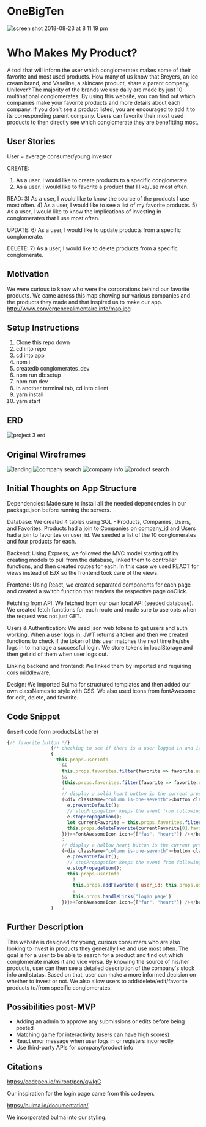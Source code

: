 # OneBigTen

![screen shot 2018-08-23 at 8 11 19 pm](https://media.git.generalassemb.ly/user/14932/files/49110598-a712-11e8-89d3-60b1c5f4fbd2)

# Who Makes My Product?
A tool that will inform the user which conglomerates makes some of their favorite and most used products. How many of us know that Breyers, an ice cream brand, and Vaseline, a skincare product, share a parent company, Unilever? The majority of the brands we use daily are made by just 10 multinational conglomerates. By using this website, you can find out which companies make your favorite products and more details about each company. If you don’t see a product listed, you are encouraged to add it to its corresponding parent company. Users can favorite their most used products to then directly see which conglomerate  they are benefitting most. 

## User Stories
User = average consumer/young investor

CREATE:
1)	As a user, I would like to create products to a specific conglomerate. 
2)  As a user, I would like to favorite a product that I like/use most often. 

READ:
3)	As a user, I would like to know the source of the products I use most often.
4)  As a user, I would like to see a list of my favorite products.
5)	As a user, I would like to know the implications of investing in conglomerates that I use most often.

UPDATE:
6)	As a user, I would like to update products from a specific conglomerate. 

DELETE:
7)	As a user, I would like to delete products from a specific conglomerate. 

## Motivation
We were curious to know who were the corporations behind our favorite products. We came across this map showing our various companies and the products they made and that inspired us to make our app. http://www.convergencealimentaire.info/map.jpg

## Setup Instructions
1) Clone this repo down
2) cd into repo
3) cd into app
4) npm i
5) createdb conglomerates_dev
6) npm run db:setup
7) npm run dev
8) in another terminal tab, cd into client
9) yarn install
10) yarn start

## ERD
![project 3 erd](https://media.git.generalassemb.ly/user/14932/files/f4c24042-a3d3-11e8-93ef-e1e98ab7535c)

## Original Wireframes
![landing](https://media.git.generalassemb.ly/user/14932/files/0e43ab78-a3d4-11e8-99d5-0f6e62e2a39e)
![company search](https://media.git.generalassemb.ly/user/14932/files/12004df2-a3d4-11e8-9f37-a8ed19c8fad7)
![company info](https://media.git.generalassemb.ly/user/14932/files/13c5a70e-a3d4-11e8-9434-cc9c25a92553)
![product search](https://media.git.generalassemb.ly/user/14932/files/1006adb6-a3d4-11e8-8514-08e678b027ef)

## Initial Thoughts on App Structure

Dependencies:
Made sure to install all the needed dependencies in our package.json before running the servers. 

Database:
We created 4 tables using SQL - Products, Companies, Users, and Favorites. Products had a join to Companies on company_id and Users had a join to favorites on user_id. We seeded a list of the 10 conglomerates and four products for each. 

Backend:
Using Express, we followed the MVC model starting off by creating models to pull from the database, linked them to controller functions, and then created routes for each. In this case we used REACT for views instead of EJX so the frontend took care of the views.

Frontend:
Using React, we created separated components for each page and created a switch function that renders the respective page onClick. 

Fetching from API:
We fetched from our own local API (seeded database). We created fetch functions for each route and made sure to use opts when the request was not just GET.

Users & Authentication:
We used json web tokens to get users and auth working. When a user logs in, JWT returns a token and then we created functions to check if the token of this user matches the next time he/she logs in to manage a successful login. We store tokens in localStorage and then get rid of them when user logs out. 

Linking backend and frontend:
We linked them by imported and requiring cors middleware, 

Design:
We imported Bulma for structured templates and then added our own classNames to style with CSS. We also used icons from fontAwesome for edit, delete, and favorite. 

## Code Snippet
(insert code form productsList here)

```javascript
{/* favorite button */}
                {/* checking to see if there is a user logged in and if they have favorites. then we check if the current product is in there favorites */}
                {
                  this.props.userInfo
                    &&
                    this.props.favorites.filter(favorite => favorite.user_id === this.props.userInfo.id)
                    &&
                    (this.props.favorites.filter(favorite => favorite.user_id === this.props.userInfo.id).map((idx) => idx.id).includes(product.id))
                    ?
                    // display a solid heart button is the current product is in the users favorties  
                    (<div className="column is-one-seventh"><button className="edit-delete-favorite-button" value={product.id} onClick={((e) => {
                      e.preventDefault();
                      // stopPropogation keeps the event from following the click that happens to the entire div
                      e.stopPropagation();
                      let currentFavorite = this.props.favorites.filter((favorite) => favorite.id === product.id).filter(favorite => favorite.user_id === this.props.userInfo.id);
                      this.props.deleteFavorite(currentFavorite[0].favorite_id);
                    })}><FontAwesomeIcon icon={["fas", "heart"]} /></button></div>)
                    :
                    // display a hollow heart button is the current product is not in the users favorties  
                    (<div className="column is-one-seventh"><button className="edit-delete-favorite-button" value={product.id} onClick={((e) => {
                      e.preventDefault();
                      // stopPropogation keeps the event from following the click that happens to the entire div
                      e.stopPropagation();
                      this.props.userInfo
                        ?
                        this.props.addFavorite({ user_id: this.props.userInfo.id, product_id: product.id })
                        :
                        this.props.handleLinks('login page')
                    })}><FontAwesomeIcon icon={["far", "heart"]} /></button></div>)
                }
```

## Further Description 
This website is designed for young, curious consumers who are also looking to invest in products they generally like and use most often. The goal is for a user to be able to search for a product and find out which conglomerate makes it and vice versa. By knowing the source of his/her products, user can then see a detailed description of the company's stock info and status. Based on that, user can make a more informed decision on whether to invest or not. We also allow users to add/delete/edit/favorite products to/from specific conglomerates. 

## Possibilities post-MVP
- Adding an admin to approve any submissions or edits before being posted
- Matching game for interactivity (users can have high scores)
- React error message when user logs in or registers incorrectly
- Use third-party APIs for company/product info 

## Citations
https://codepen.io/miroot/pen/qwIgC

Our inspiration for the login page came from this codepen.

https://bulma.io/documentation/

We incorporated bulma into our styling.
